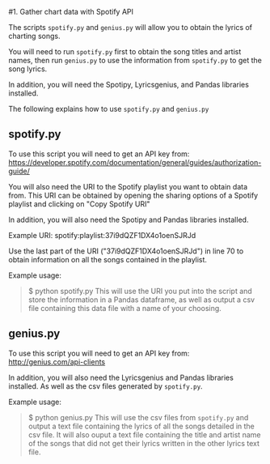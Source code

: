 #1. Gather chart data with Spotify API

The scripts ```spotify.py``` and ```genius.py``` will allow you to
obtain the lyrics of charting songs.

You will need to run ```spotify.py``` first to obtain the song titles and artist names, then run ```genius.py``` to use the information from ```spotify.py``` to get the song lyrics. 

In addition, you will need the Spotipy, Lyricsgenius, and Pandas libraries installed. 

The following explains how to use ```spotify.py``` and ```genius.py```

## spotify.py
To use this script you will need to get an API key from: https://developer.spotify.com/documentation/general/guides/authorization-guide/

You will also need the URI to the Spotify playlist you want to obtain data from. This URI can be obtained by opening the sharing options of a Spotify playlist and clicking on "Copy Spotify URI"

In addition, you will also need the Spotipy and Pandas libraries installed.

Example URI: spotify:playlist:37i9dQZF1DX4o1oenSJRJd

Use the last part of the URI ("37i9dQZF1DX4o1oenSJRJd") in line 70 to obtain information on all the songs contained in the playlist.

Example usage: 
> $ python spotify.py
This will use the URI you put into the script and store the information in a Pandas dataframe, as well as output a csv file containing this data file with a name of your choosing.

## genius.py

To use this script you will need to get an API key from: http://genius.com/api-clients

In addition, you will also need the Lyricsgenius and Pandas libraries installed. As well as the csv files generated by ```spotify.py```. 

Example usage: 
> $ python genius.py
This will use the csv files from ```spotify.py``` and output a text file containing the lyrics of all the songs detailed in the csv file. It will also ouput a text file containing the title and artist name of the songs that did not get their lyrics written in the other lyrics text file.